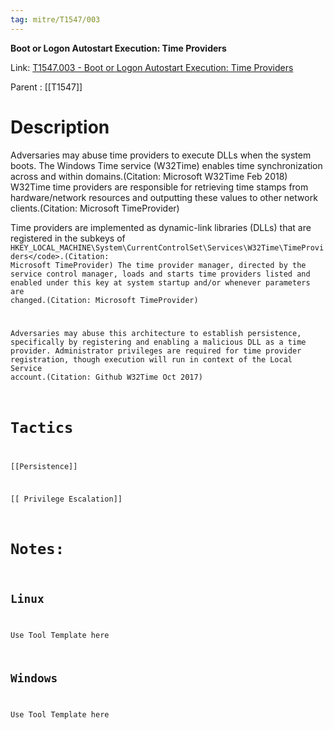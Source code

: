 ```yaml
---
tag: mitre/T1547/003
---
```


**Boot or Logon Autostart Execution: Time Providers**

Link: [T1547.003 - Boot or Logon Autostart Execution: Time Providers](https://attack.mitre.org/techniques/T1547/003)

Parent : [[T1547]]


# Description

Adversaries may abuse time providers to execute DLLs when the system boots. The Windows Time service (W32Time) enables time synchronization across and within domains.(Citation: Microsoft W32Time Feb 2018) W32Time time providers are responsible for retrieving time stamps from hardware/network resources and outputting these values to other network clients.(Citation: Microsoft TimeProvider)

Time providers are implemented as dynamic-link libraries (DLLs) that are registered in the subkeys of  <code>HKEY_LOCAL_MACHINE\System\CurrentControlSet\Services\W32Time\TimeProviders\</code>.(Citation: Microsoft TimeProvider) The time provider manager, directed by the service control manager, loads and starts time providers listed and enabled under this key at system startup and/or whenever parameters are changed.(Citation: Microsoft TimeProvider)

Adversaries may abuse this architecture to establish persistence, specifically by registering and enabling a malicious DLL as a time provider. Administrator privileges are required for time provider registration, though execution will run in context of the Local Service account.(Citation: Github W32Time Oct 2017)

# Tactics


[[Persistence]]

[[ Privilege Escalation]]


# Notes:

## Linux

Use Tool Template here

## Windows

Use Tool Template here